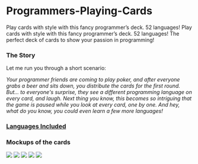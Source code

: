 # Programmers-Playing-Cards
Play cards with style with this fancy programmer’s deck. 52 languages! Play cards with style with this fancy programmer’s deck. 52 languages! The perfect deck of cards to show your passion in programming!


### The Story

Let me run you through a short scenario: 

*Your programmer friends are coming to play poker, and after everyone grabs a beer and sits down, you distribute the cards for the first round. But... to everyone's surprise, they see a different programming language on every card, and laugh. Next thing you know, this becomes so intriguing that the game is paused while you look at every card, one by one. And hey, what do you know, you could even learn a few more languages!*


### [Languages Included](https://github.com/Bathlamos/Programmers-Playing-Cards/wiki)

### Mockups of the cards

<img src="http://coderlife.io/data/Jokers.png?rdn=0058">
<img src="http://coderlife.io/data/Hearts.png?rdn=0058"">
<img src="http://coderlife.io/data/Spades.png?rdn=0058"">
<img src="http://coderlife.io/data/Diamonds.png?rdn=0058"">
<img src="http://coderlife.io/data/Clubs.png?rdn=0058"">
